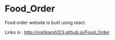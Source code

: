 # Food_Order

Food order website is built using react.


Links is : http://nishkarsh123.github.io/Food_Order

